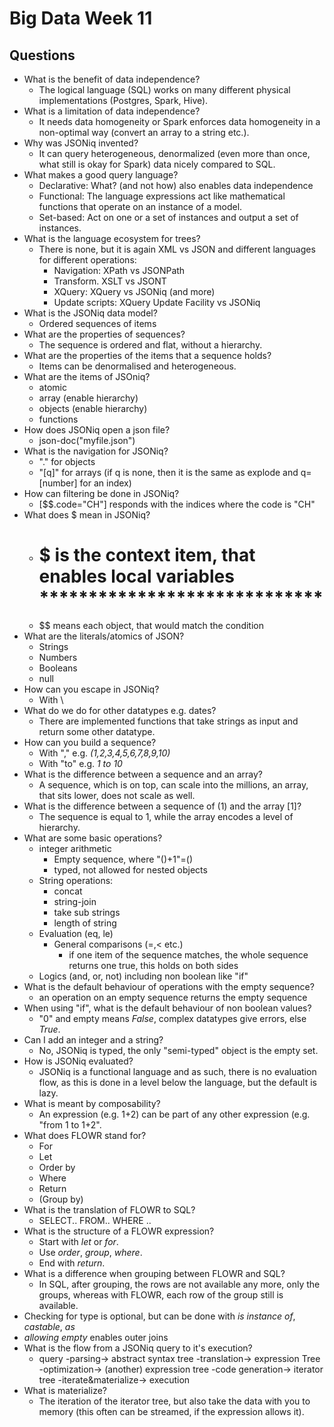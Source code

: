 # Big Data Week 11

## Questions
- What is the benefit of data independence?
	- The logical language (SQL) works on many different physical implementations (Postgres, Spark, Hive).
- What is a limitation of data independence?
	- It needs data homogeneity or Spark enforces data homogeneity in a non-optimal way (convert an array to a string etc.).
- Why was JSONiq invented?
	- It can query heterogeneous, denormalized (even more than once, what still is okay for Spark) data nicely compared to SQL.
- What makes a good query language?
	- Declarative: What? (and not how) also enables data independence
	- Functional: The language expressions act like mathematical functions that operate on an instance of a model.
	- Set-based: Act on one or a set of instances and output a set of instances.
- What is the language ecosystem for trees?
	- There is none, but it is again XML vs JSON and different languages for different operations:
		- Navigation: XPath vs JSONPath
		- Transform. XSLT vs JSONT
		- XQuery: XQuery vs JSONiq (and more)
		- Update scripts: XQuery Update Facility vs JSONiq
- What is the JSONiq data model?
	- Ordered sequences of items
- What are the properties of sequences?
	- The sequence is ordered and flat, without a hierarchy.
- What are the properties of the items that a sequence holds?
	- Items can be denormalised and heterogeneous.
- What are the items of JSOniq?
	- atomic
	- array (enable hierarchy)
	- objects (enable hierarchy)
	- functions
- How does JSONiq open a json file?
	- json-doc("myfile.json")
- What is the navigation for JSONiq?
	- "." for objects
	- "[q]" for arrays (if q is none, then it is the same as explode and q=[number] for an index)
- How can filtering be done in JSONiq?
	- [$$.code="CH"] responds with the indices where the code is "CH"
- What does $ mean in JSONiq?
	- # $ is the context item, that enables local variables *****************************
	- $$ means each object, that would match the condition
- What are the literals/atomics of JSON?
	- Strings
	- Numbers
	- Booleans
	- null
- How can you escape in JSONiq?
	- With \
- What do we do for other datatypes e.g. dates?
	- There are implemented functions that take strings as input and return some other datatype.
- How can you build a sequence?
	- With "," e.g. *(1,2,3,4,5,6,7,8,9,10)* 
	- With "to" e.g. *1 to 10*
- What is the difference between a sequence and an array?
	- A sequence, which is on top, can scale into the millions, an array, that sits lower, does not scale as well.
- What is the difference between a sequence of (1) and the array [1]?
	- The sequence is equal to 1, while the array encodes a level of hierarchy.
- What are some basic operations?
	- integer arithmetic
		- Empty sequence, where "()+1"=()
		- typed, not allowed for nested objects
	- String operations:
		- concat
		- string-join
		- take sub strings
		- length of string
	- Evaluation (eq, le)
		- General comparisons (=,< etc.)
			- if one item of the sequence matches, the whole sequence returns one true, this holds on both sides
	- Logics (and, or, not) including non boolean like "if"
- What is the default behaviour of operations with the empty sequence?
	- an operation on an empty sequence returns the empty sequence
- When using "if", what is the default behaviour of non boolean values?
	- "0" and empty means *False*, complex datatypes give errors, else *True*.
- Can I add an integer and a string?
	- No, JSONiq is typed, the only "semi-typed" object is the empty set.
- How is JSONiq evaluated?
	- JSONiq is a functional language and as such, there is no evaluation flow, as this is done in a level below the language, but the default is lazy.
- What is meant by composability?
	- An expression (e.g. 1+2) can be part of any other expression (e.g. "from 1 to 1+2".
- What does FLOWR stand for?
	- For
	- Let
	- Order by
	- Where
	- Return
	- (Group by)
- What is the translation of FLOWR to SQL?
	- SELECT.. FROM.. WHERE ..
- What is the structure of a FLOWR expression?
	- Start with *let* or *for*.
	- Use *order*, *group*, *where*.
	- End with *return*.
- What is a difference when grouping between FLOWR and SQL?
	- In SQL, after grouping, the rows are not available any more, only the groups, whereas with FLOWR, each row of the group still is available.
- Checking for type is optional, but can be done with *is instance of*, *castable*, *as*
- *allowing empty* enables outer joins
- What is the flow from a JSONiq query to it's execution?
	- query -parsing-> abstract syntax tree -translation-> expression Tree -optimization-> (another) expression tree -code generation-> iterator tree -iterate&materialize-> execution
- What is materialize?
	- The iteration of the iterator tree, but also take the data with you to memory (this often can be streamed, if the expression allows it).